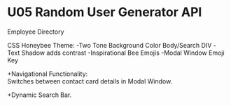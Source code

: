 # U05 Random User Generator API
 Employee Directory


CSS Honeybee Theme:
    -Two Tone Background Color Body/Search DIV
    -Text Shadow adds contrast
    -Inspirational Bee Emojis
    -Modal Window Emoji Key

+Navigational Functionality:  
    Switches between contact card details in Modal Window.

+Dynamic Search Bar.